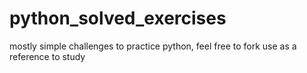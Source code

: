 # python_solved_exercises
 mostly simple challenges to practice python, feel free to fork use as a reference to study

